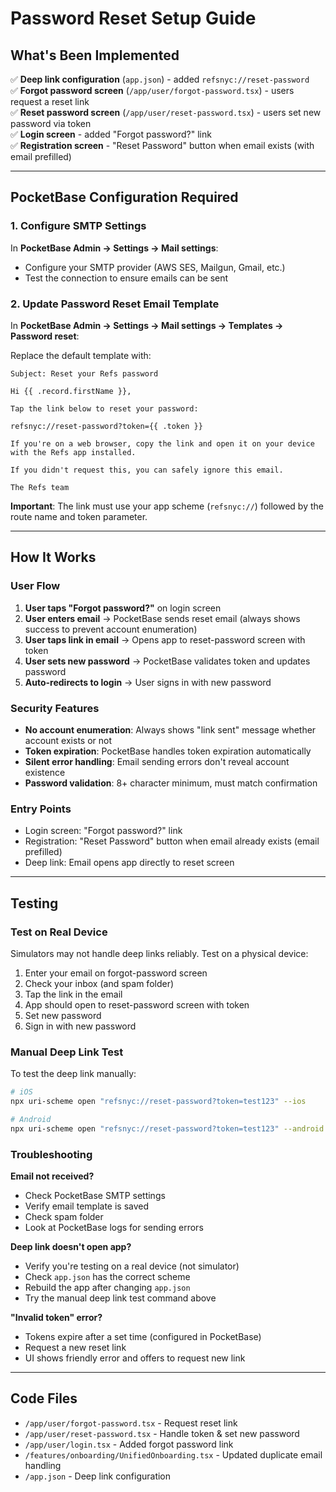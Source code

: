 # Password Reset Setup Guide

## What's Been Implemented

✅ **Deep link configuration** (`app.json`) - added `refsnyc://reset-password`  
✅ **Forgot password screen** (`/app/user/forgot-password.tsx`) - users request a reset link  
✅ **Reset password screen** (`/app/user/reset-password.tsx`) - users set new password via token  
✅ **Login screen** - added "Forgot password?" link  
✅ **Registration screen** - "Reset Password" button when email exists (with email prefilled)

---

## PocketBase Configuration Required

### 1. Configure SMTP Settings

In **PocketBase Admin → Settings → Mail settings**:

- Configure your SMTP provider (AWS SES, Mailgun, Gmail, etc.)
- Test the connection to ensure emails can be sent

### 2. Update Password Reset Email Template

In **PocketBase Admin → Settings → Mail settings → Templates → Password reset**:

Replace the default template with:

```
Subject: Reset your Refs password

Hi {{ .record.firstName }},

Tap the link below to reset your password:

refsnyc://reset-password?token={{ .token }}

If you're on a web browser, copy the link and open it on your device with the Refs app installed.

If you didn't request this, you can safely ignore this email.

The Refs team
```

**Important**: The link must use your app scheme (`refsnyc://`) followed by the route name and token parameter.

---

## How It Works

### User Flow

1. **User taps "Forgot password?"** on login screen
2. **User enters email** → PocketBase sends reset email (always shows success to prevent account enumeration)
3. **User taps link in email** → Opens app to reset-password screen with token
4. **User sets new password** → PocketBase validates token and updates password
5. **Auto-redirects to login** → User signs in with new password

### Security Features

- **No account enumeration**: Always shows "link sent" message whether account exists or not
- **Token expiration**: PocketBase handles token expiration automatically
- **Silent error handling**: Email sending errors don't reveal account existence
- **Password validation**: 8+ character minimum, must match confirmation

### Entry Points

- Login screen: "Forgot password?" link
- Registration: "Reset Password" button when email already exists (email prefilled)
- Deep link: Email opens app directly to reset screen

---

## Testing

### Test on Real Device

Simulators may not handle deep links reliably. Test on a physical device:

1. Enter your email on forgot-password screen
2. Check your inbox (and spam folder)
3. Tap the link in the email
4. App should open to reset-password screen with token
5. Set new password
6. Sign in with new password

### Manual Deep Link Test

To test the deep link manually:

```bash
# iOS
npx uri-scheme open "refsnyc://reset-password?token=test123" --ios

# Android  
npx uri-scheme open "refsnyc://reset-password?token=test123" --android
```

### Troubleshooting

**Email not received?**
- Check PocketBase SMTP settings
- Verify email template is saved
- Check spam folder
- Look at PocketBase logs for sending errors

**Deep link doesn't open app?**
- Verify you're testing on a real device (not simulator)
- Check `app.json` has the correct scheme
- Rebuild the app after changing `app.json`
- Try the manual deep link test command above

**"Invalid token" error?**
- Tokens expire after a set time (configured in PocketBase)
- Request a new reset link
- UI shows friendly error and offers to request new link

---

## Code Files

- `/app/user/forgot-password.tsx` - Request reset link
- `/app/user/reset-password.tsx` - Handle token & set new password
- `/app/user/login.tsx` - Added forgot password link
- `/features/onboarding/UnifiedOnboarding.tsx` - Updated duplicate email handling
- `/app.json` - Deep link configuration

